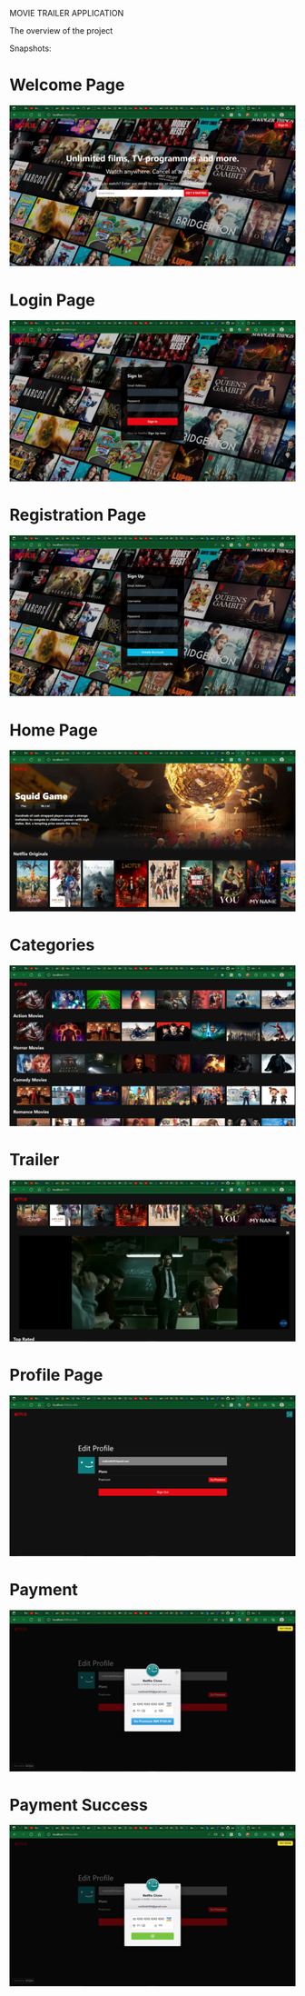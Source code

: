 MOVIE TRAILER APPLICATION

The overview of the project

Snapshots:

<h1>Welcome Page</h1>
<img src="images/welcomePage.png">

<h1>Login Page</h1>
<img src="images/loginPage.png">

<h1>Registration Page</h1>
<img src="images/registerPage.png">

<h1>Home Page</h1>
<img src="images/homePage.png">

<h1>Categories</h1>
<img src="images/categoriesPage.png">

<h1>Trailer</h1>
<img src="images/trailerPage.png">

<h1>Profile Page</h1>
<img src="images/profilePage.png">

<h1>Payment</h1>
<img src="images/paymentPage.png">

<h1>Payment Success</h1>
<img src="images/payment_successPage.png">